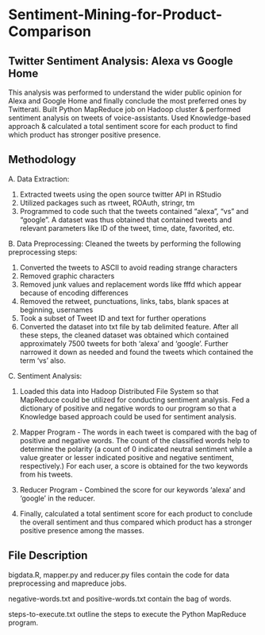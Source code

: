 # Sentiment-Mining-for-Product-Comparison

## Twitter Sentiment Analysis: Alexa vs Google Home
This analysis was performed to understand the wider public opinion for Alexa and Google Home and finally conclude the most preferred ones by Twitterati.
Built Python MapReduce job on Hadoop cluster & performed sentiment analysis on tweets of voice-assistants.
Used Knowledge-based approach & calculated a total sentiment score for each product to find which product has stronger positive presence.


## Methodology
A. Data Extraction:
1. Extracted tweets using the open source twitter API in RStudio
2. Utilized packages such as rtweet, ROAuth, stringr, tm
3. Programmed to code such that the tweets contained “alexa”, “vs” and “google”.
A dataset was thus obtained that contained tweets and relevant parameters like ID of the tweet, time, date, favorited, etc.

B. Data Preprocessing:
Cleaned the tweets by performing the following preprocessing steps:
1. Converted the tweets to ASCII to avoid reading strange characters
2. Removed graphic characters
3. Removed junk values and replacement words like fffd which appear because of encoding differences
4. Removed the retweet, punctuations, links, tabs, blank spaces at beginning, usernames
5. Took a subset of Tweet ID and text for further operations
6. Converted the dataset into txt file by tab delimited feature.
After all these steps, the cleaned dataset was obtained which contained approximately 7500 tweets for both ‘alexa’ and ‘google’. Further narrowed it down as needed and found the tweets which contained the term ‘vs’ also.

C. Sentiment Analysis:
1. Loaded this data into Hadoop Distributed File System so that MapReduce could be utilized for conducting sentiment analysis. Fed a dictionary of positive and negative words to our program so that a Knowledge based approach could be used for sentiment analysis.

2. Mapper Program - 
The words in each tweet is compared with the bag of positive and negative words. The count of the classified words help to determine the polarity (a count of 0 indicated neutral sentiment while a value greater or lesser indicated positive and negative sentiment, respectively.) For each user, a score is obtained for the two keywords from his tweets.

3. Reducer Program - 
Combined the score for our keywords ‘alexa’ and ‘google’ in the reducer.

4. Finally, calculated a total sentiment score for each product to conclude the overall sentiment and thus compared which product has a stronger positive presence among the masses.

## File Description
bigdata.R, mapper.py and reducer.py files contain the code for data preprocessing and mapreduce jobs.

negative-words.txt and positive-words.txt contain the bag of words.

steps-to-execute.txt outline the steps to execute the Python MapReduce program.




